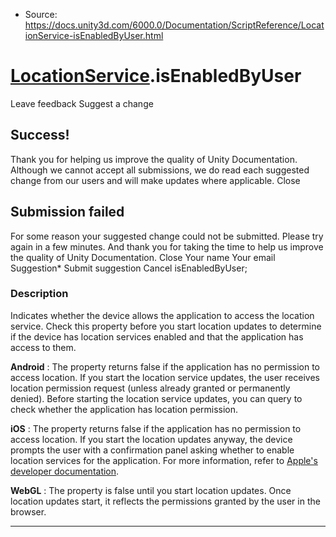 * Source: https://docs.unity3d.com/6000.0/Documentation/ScriptReference/LocationService-isEnabledByUser.html

#  [LocationService](https://docs.unity3d.com/6000.0/Documentation/ScriptReference/LocationService.html).isEnabledByUser
Leave feedback
Suggest a change
## Success!
Thank you for helping us improve the quality of Unity Documentation. Although we cannot accept all submissions, we do read each suggested change from our users and will make updates where applicable.
Close
## Submission failed
For some reason your suggested change could not be submitted. Please <a>try again</a> in a few minutes. And thank you for taking the time to help us improve the quality of Unity Documentation.
Close
Your name Your email Suggestion* Submit suggestion
Cancel
isEnabledByUser; 
### Description
Indicates whether the device allows the application to access the location service.
Check this property before you start location updates to determine if the device has location services enabled and that the application has access to them.  
  
**Android** : The property returns false if the application has no permission to access location. If you start the location service updates, the user receives location permission request (unless already granted or permanently denied). Before starting the location service updates, you can query to check whether the application has location permission.  
  
**iOS** : The property returns false if the application has no permission to access location. If you start the location updates anyway, the device prompts the user with a confirmation panel asking whether to enable location services for the application. For more information, refer to [Apple's developer documentation](https://developer.apple.com/documentation/corelocation/cllocationmanager/locationservicesenabled\(\)?language=objc).  
  
**WebGL** : The property is false until you start location updates. Once location updates start, it reflects the permissions granted by the user in the browser.
* * *
